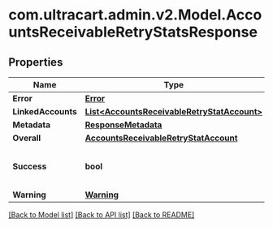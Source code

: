 
# com.ultracart.admin.v2.Model.AccountsReceivableRetryStatsResponse

## Properties

Name | Type | Description | Notes
------------ | ------------- | ------------- | -------------
**Error** | [**Error**](Error.md) |  | [optional] 
**LinkedAccounts** | [**List&lt;AccountsReceivableRetryStatAccount&gt;**](AccountsReceivableRetryStatAccount.md) |  | [optional] 
**Metadata** | [**ResponseMetadata**](ResponseMetadata.md) |  | [optional] 
**Overall** | [**AccountsReceivableRetryStatAccount**](AccountsReceivableRetryStatAccount.md) |  | [optional] 
**Success** | **bool** | Indicates if API call was successful | [optional] 
**Warning** | [**Warning**](Warning.md) |  | [optional] 

[[Back to Model list]](../README.md#documentation-for-models)
[[Back to API list]](../README.md#documentation-for-api-endpoints)
[[Back to README]](../README.md)

